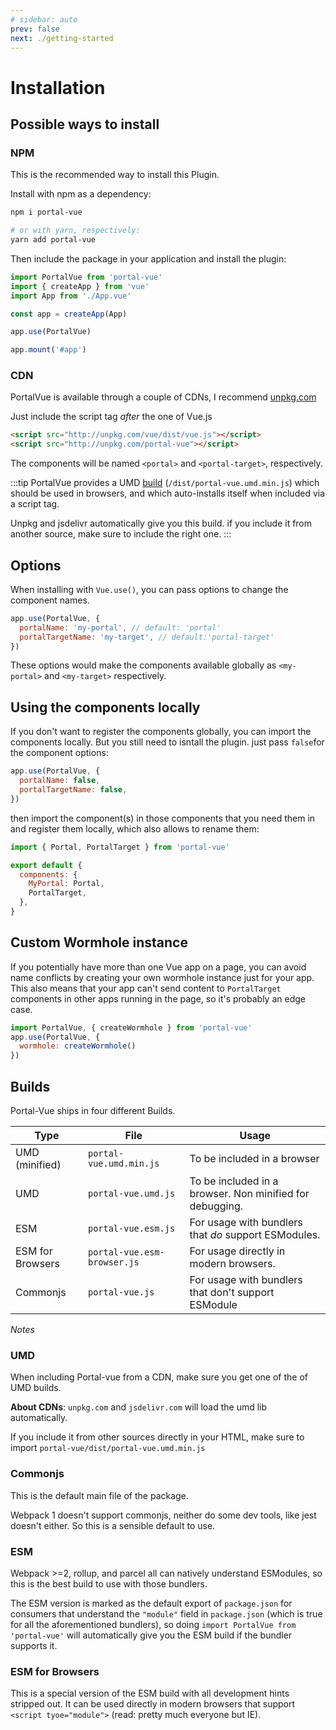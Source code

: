 ```yaml
---
# sidebar: auto
prev: false
next: ./getting-started
---
```


# Installation

## Possible ways to install

### NPM

This is the recommended way to install this Plugin.

Install with npm as a dependency:

```bash
npm i portal-vue

# or with yarn, respectively:
yarn add portal-vue
```

Then include the package in your application and install the plugin:

```javascript
import PortalVue from 'portal-vue'
import { createApp } from 'vue'
import App from './App.vue'

const app = createApp(App)

app.use(PortalVue)

app.mount('#app')
```

### CDN

PortalVue is available through a couple of CDNs, I recommend
<a href="https://www.unpkg.com">unpkg.com</a>

Just include the script tag _after_ the one of Vue.js

```html
<script src="http://unpkg.com/vue/dist/vue.js"></script>
<script src="http://unpkg.com/portal-vue"></script>
```

The components will be named `<portal>` and `<portal-target>`, respectively.

:::tip
PortalVue provides a UMD [build](#builds) (`/dist/portal-vue.umd.min.js`) which should be used in browsers, and which auto-installs itself when included via a script tag.

Unpkg and jsdelivr automatically give you this build. if you include it from another source, make sure to include the right one.
:::

## Options

When installing with `Vue.use()`, you can pass options to change the component names.

```javascript
app.use(PortalVue, {
  portalName: 'my-portal', // default: 'portal'
  portalTargetName: 'my-target', // default:'portal-target'
})
```

These options would make the components available globally as `<my-portal>` and `<my-target>` respectively.

## Using the components locally

If you don't want to register the components globally, you can import the components locally. But you still need to isntall the plugin. just pass `false`for the component options:

```js
app.use(PortalVue, {
  portalName: false,
  portalTargetName: false,
})
```

then import the component(s) in those components that you need them in and register them locally, which also allows to rename them:

```javascript
import { Portal, PortalTarget } from 'portal-vue'

export default {
  components: {
    MyPortal: Portal,
    PortalTarget,
  },
}
```

## Custom Wormhole instance

If you potentially have more than one Vue app on a page, you can avoid name conflicts by creating your own wormhole instance just for your app. This also means that your app can't send content to `PortalTarget` components in other apps running in the page, so it's probably an edge case.

```js
import PortalVue, { createWormhole } from 'portal-vue'
app.use(PortalVue, {
  wormhole: createWormhole()
})
```

## Builds

Portal-Vue ships in four different Builds.

| Type           | File                    | Usage                                                    |
| -------------- | ----------------------- | -------------------------------------------------------- |
| UMD (minified) | `portal-vue.umd.min.js` | To be included in a browser                              |
| UMD            | `portal-vue.umd.js`     | To be included in a browser. Non minified for debugging. |
| ESM            | `portal-vue.esm.js`     | For usage with bundlers that _do_ support ESModules.     |
| ESM for Browsers            | `portal-vue.esm-browser.js`     | For usage directly in modern browsers.     |
| Commonjs       | `portal-vue.js`  | For usage with bundlers that don't support ESModule      |

_Notes_

### UMD

When including Portal-vue from a CDN, make sure you get one of the of UMD builds.

**About CDNs**: `unpkg.com` and `jsdelivr.com` will load the umd lib automatically.

If you include it from other sources directly in your HTML, make sure to import `portal-vue/dist/portal-vue.umd.min.js`

### Commonjs

This is the default main file of the package.

Webpack 1 doesn't support commonjs, neither do some dev tools, like jest doesn't either. So this is a sensible default to use.

### ESM

Webpack >=2, rollup, and parcel all can natively understand ESModules, so this is the best build to use with those bundlers.

The ESM version is marked as the default export of `package.json` for consumers that understand the `"module"` field in `package.json` (which is true for all the aforementioned bundlers), so doing `import PortalVue from 'portal-vue'` will automatically give you the ESM build if the bundler supports it.

### ESM for Browsers

This is a special version of the ESM build with all development hints stripped out. It can be used directly in modern browsers that support `<script tyoe="module">` (read: pretty much everyone but IE).
